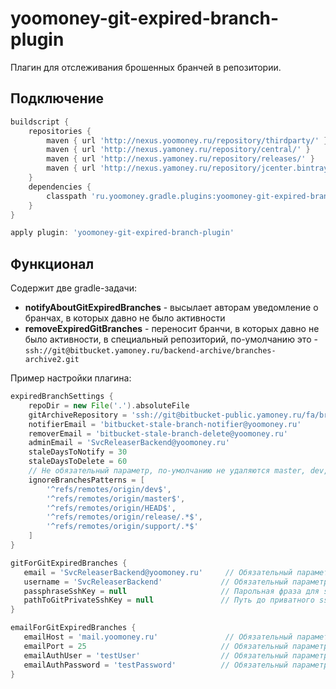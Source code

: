 # yoomoney-git-expired-branch-plugin

Плагин для отслеживания брошенных бранчей в репозитории.

## Подключение

```groovy
buildscript {
    repositories {
        maven { url 'http://nexus.yoomoney.ru/repository/thirdparty/' }
        maven { url 'http://nexus.yamoney.ru/repository/central/' }
        maven { url 'http://nexus.yamoney.ru/repository/releases/' }
        maven { url 'http://nexus.yamoney.ru/repository/jcenter.bintray.com/' }
    }
    dependencies {
        classpath 'ru.yoomoney.gradle.plugins:yoomoney-git-expired-branch-plugin:3.+'
    }
}

apply plugin: 'yoomoney-git-expired-branch-plugin'

```

## Функционал

Содержит две gradle-задачи:

* **notifyAboutGitExpiredBranches** - высылает авторам уведомление о бранчах, в которых давно не было активности
* **removeExpiredGitBranches** - переносит бранчи, в которых давно не было активности, в специальный репозиторий, 
 по-умолчанию это - `ssh://git@bitbucket.yamoney.ru/backend-archive/branches-archive2.git`


Пример настройки плагина:
```groovy
expiredBranchSettings {
    repoDir = new File('.').absoluteFile                                                   // Не обязательный параметр, по-умолчанию - текущая рабочая директория gradle
    gitArchiveRepository = 'ssh://git@bitbucket-public.yamoney.ru/fa/branches-archive.git' // Не обязательный параметр, по-умолчанию - `ssh://git@bitbucket.yamoney.ru/backend-archive/branches-archive2.git`
    notifierEmail = 'bitbucket-stale-branch-notifier@yoomoney.ru'                           // Не обязательный параметр, по-умолчанию `bitbucket-stale-branch-notifier@yoomoney.ru`
    removerEmail = 'bitbucket-stale-branch-delete@yoomoney.ru'                              // Не обязательный параметр, по-умолчанию `bitbucket-stale-branch-delete@yoomoney.ru`
    adminEmail = 'SvcReleaserBackend@yoomoney.ru'                                           // Не обязательный параметр, по-умолчанию `SvcReleaserBackend@yoomoney.ru`
    staleDaysToNotify = 30                                                                 // Не обязательный параметр, по-умолчанию 30
    staleDaysToDelete = 60                                                                 // Не обязательный параметр, по-умолчанию 60
    // Не обязательный параметр, по-умолчанию не удаляются master, dev, release/*
    ignoreBranchesPatterns = [
        '^refs/remotes/origin/dev$',
        '^refs/remotes/origin/master$',
        '^refs/remotes/origin/HEAD$',
        '^refs/remotes/origin/release/.*$',
        '^refs/remotes/origin/support/.*$'
    ]                                                                 
}

gitForGitExpiredBranches {
   email = 'SvcReleaserBackend@yoomoney.ru'     // Обязательный параметр
   username = 'SvcReleaserBackend'             // Обязательный параметр
   passphraseSshKey = null                     // Парольная фраза для ssh ключа. Может быть не задана
   pathToGitPrivateSshKey = null               // Путь до приватного ssh ключа
}

emailForGitExpiredBranches {
   emailHost = 'mail.yoomoney.ru'               // Обязательный параметр
   emailPort = 25                              // Обязательный параметр
   emailAuthUser = 'testUser'                  // Обязательный параметр
   emailAuthPassword = 'testPassword'          // Обязательный параметр
}
```